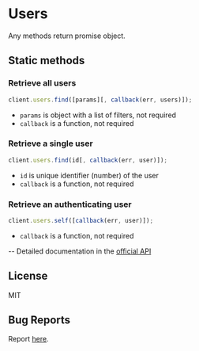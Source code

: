 # Users

Any methods return promise object.

## Static methods

### Retrieve all users

```javascript
client.users.find([params][, callback(err, users)]);
```

- `params` is object with a list of filters, not required
- `callback` is a function, not required

### Retrieve a single user

```javascript
client.users.find(id[, callback(err, user)]);
```

- `id` is unique identifier (number) of the user
- `callback` is a function, not required

### Retrieve an authenticating user

```javascript
client.users.self([callback(err, user)]);
```

- `callback` is a function, not required

--
Detailed documentation in the [official API](https://developers.getbase.com/docs/rest/reference/users "API Documentation")

## License
MIT

## Bug Reports
Report [here](https://github.com/yurypaleev/BaseCRM/issues?q=users).